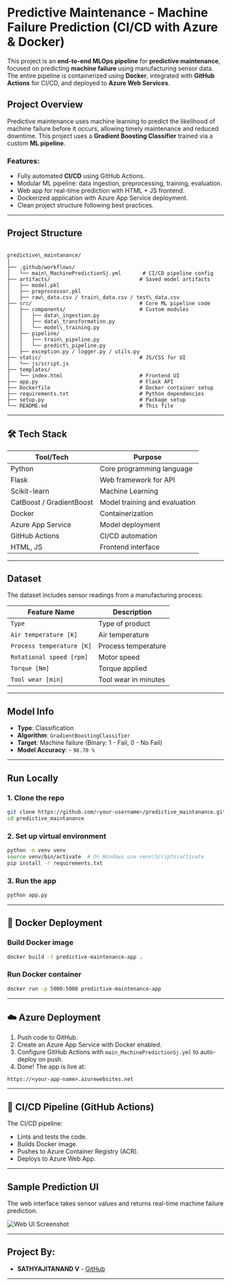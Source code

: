 
# Predictive Maintenance - Machine Failure Prediction (CI/CD with Azure & Docker)

This project is an **end-to-end MLOps pipeline** for **predictive maintenance**, focused on predicting **machine failure** using manufacturing sensor data. The entire pipeline is containerized using **Docker**, integrated with **GitHub Actions** for CI/CD, and deployed to **Azure Web Services**.

##  Project Overview

Predictive maintenance uses machine learning to predict the likelihood of machine failure before it occurs, allowing timely maintenance and reduced downtime. This project uses a **Gradient Boosting Classifier** trained via a custom **ML pipeline**.

###  Features:
- Fully automated **CI/CD** using GitHub Actions.
- Modular ML pipeline: data ingestion, preprocessing, training, evaluation.
- Web app for real-time prediction with HTML + JS frontend.
- Dockerized application with Azure App Service deployment.
- Clean project structure following best practices.

---

##  Project Structure

```

predictive\_maintanance/
│
├── .github/workflows/
│   └── main\_MachinePredictionSj.yml       # CI/CD pipeline config
├── artifacts/                             # Saved model artifacts
│   ├── model.pkl
│   ├── preprocessor.pkl
│   ├── raw\_data.csv / train\_data.csv / test\_data.csv
├── src/                                   # Core ML pipeline code
│   ├── components/                        # Custom modules
│   │   ├── data\_ingestion.py
│   │   ├── data\_transformation.py
│   │   └── model\_training.py
│   ├── pipeline/
│   │   ├── train\_pipeline.py
│   │   └── predict\_pipeline.py
│   ├── exception.py / logger.py / utils.py
├── static/                                # JS/CSS for UI
│   └── js/script.js
├── templates/
│   └── index.html                         # Frontend UI
├── app.py                                 # Flask API
├── Dockerfile                             # Docker container setup
├── requirements.txt                       # Python dependencies
├── setup.py                               # Package setup
└── README.md                              # This file
```


---

## 🛠️ Tech Stack

| Tool/Tech              | Purpose                                  |
|------------------------|------------------------------------------|
| Python                 | Core programming language                |
| Flask                  | Web framework for API                    |
| Scikit-learn           | Machine Learning                         |
| CatBoost / GradientBoost| Model training and evaluation            |
| Docker                 | Containerization                         |
| Azure App Service      | Model deployment                         |
| GitHub Actions         | CI/CD automation                         |
| HTML, JS               | Frontend interface                       |

---

##  Dataset

The dataset includes sensor readings from a manufacturing process:

| Feature Name             | Description                 |
|--------------------------|-----------------------------|
| `Type`                   | Type of product             |
| `Air temperature [K]`    | Air temperature             |
| `Process temperature [K]`| Process temperature         |
| `Rotational speed [rpm]`| Motor speed                 |
| `Torque [Nm]`            | Torque applied              |
| `Tool wear [min]`        | Tool wear in minutes        |

---

##  Model Info

- **Type**: Classification
- **Algorithm**: `GradientBoostingClassifier`
- **Target**: Machine failure (Binary: 1 - Fail, 0 - No Fail)
- **Model Accuracy**: - `98.70 %`

---

##  Run Locally

### 1. Clone the repo
```bash
git clone https://github.com/<your-username>/predictive_maintanance.git](https://github.com/Sathyajitanand2004/uci-machine-failure-prediction.git
cd predictive_maintanance
````

### 2. Set up virtual environment

```bash
python -m venv venv
source venv/bin/activate  # On Windows use venv\Scripts\activate
pip install -r requirements.txt
```

### 3. Run the app

```bash
python app.py
```

---

## 🐳 Docker Deployment

### Build Docker image

```bash
docker build -t predictive-maintenance-app .
```

### Run Docker container

```bash
docker run -p 5000:5000 predictive-maintenance-app
```

---

## ☁️ Azure Deployment

1. Push code to GitHub.
2. Create an Azure App Service with Docker enabled.
3. Configure GitHub Actions with `main_MachinePredictionSj.yml` to auto-deploy on push.
4. Done! The app is live at:

```
https://<your-app-name>.azurewebsites.net
```

---

## 🔄 CI/CD Pipeline (GitHub Actions)

The CI/CD pipeline:

* Lints and tests the code.
* Builds Docker image.
* Pushes to Azure Container Registry (ACR).
* Deploys to Azure Web App.

---

##  Sample Prediction UI

The web interface takes sensor values and returns real-time machine failure prediction.

![Web UI Screenshot]([[https://github.com/<your-username>/predictive_maintanance/assets/demo-ui.png](https://github.com/Sathyajitanand2004/uci-machine-failure-prediction/blob/main/Screenshot%20(497).png?raw=true](https://raw.githubusercontent.com/Sathyajitanand2004/uci-machine-failure-prediction/refs/heads/main/Screenshot%20(497).png)))

---

##  Project By:

* **SATHYAJITANAND V** - [GitHub](https://github.com/sathyajitanand2004)

---


